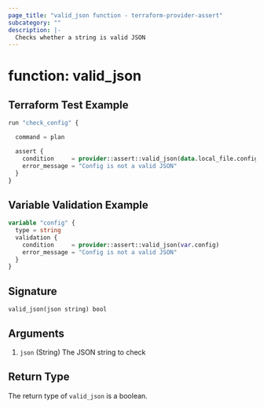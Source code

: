```yaml
---
page_title: "valid_json function - terraform-provider-assert"
subcategory: ""
description: |-
  Checks whether a string is valid JSON
---
```


# function: valid_json



## Terraform Test Example

```terraform
run "check_config" {

  command = plan

  assert {
    condition     = provider::assert::valid_json(data.local_file.config.content)
    error_message = "Config is not a valid JSON"
  }
}
```

## Variable Validation Example

```terraform
variable "config" {
  type = string
  validation {
    condition     = provider::assert::valid_json(var.config)
    error_message = "Config is not a valid JSON"
  }
}
```

## Signature

<!-- signature generated by tfplugindocs -->
```text
valid_json(json string) bool
```

## Arguments

<!-- arguments generated by tfplugindocs -->
1. `json` (String) The JSON string to check


## Return Type

The return type of `valid_json` is a boolean.
